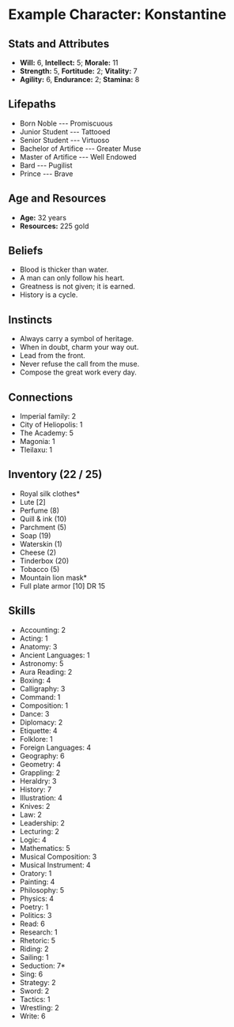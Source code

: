 # Example Character: Konstantine

## Stats and Attributes
- **Will:** 6, **Intellect:** 5; **Morale:** 11
- **Strength:** 5, **Fortitude:** 2; **Vitality:** 7
- **Agility:** 6, **Endurance:** 2; **Stamina:** 8

## Lifepaths
- Born Noble --- Promiscuous
- Junior Student --- Tattooed
- Senior Student --- Virtuoso
- Bachelor of Artifice --- Greater Muse
- Master of Artifice --- Well Endowed
- Bard --- Pugilist
- Prince --- Brave

## Age and Resources
- **Age:** 32 years
- **Resources:** 225 gold

## Beliefs
- Blood is thicker than water.
- A man can only follow his heart.
- Greatness is not given; it is earned.
- History is a cycle.

## Instincts
- Always carry a symbol of heritage.
- When in doubt, charm your way out.
- Lead from the front.
- Never refuse the call from the muse.
- Compose the great work every day.

## Connections
- Imperial family: 2
- City of Heliopolis: 1
- The Academy: 5
- Magonia: 1
- Tleilaxu: 1

## Inventory (22 / 25)
- Royal silk clothes*
- Lute [2]
- Perfume (8)
- Quill & ink (10)
- Parchment (5)
- Soap (19)
- Waterskin (1)
- Cheese (2)
- Tinderbox (20)
- Tobacco (5)
- Mountain lion mask*
- Full plate armor [10] DR 15

## Skills
- Accounting: 2
- Acting: 1
- Anatomy: 3
- Ancient Languages: 1
- Astronomy: 5
- Aura Reading: 2
- Boxing: 4
- Calligraphy: 3
- Command: 1
- Composition: 1
- Dance: 3
- Diplomacy: 2
- Etiquette: 4
- Folklore: 1
- Foreign Languages: 4
- Geography: 6
- Geometry: 4
- Grappling: 2
- Heraldry: 3
- History: 7
- Illustration: 4
- Knives: 2
- Law: 2
- Leadership: 2
- Lecturing: 2
- Logic: 4
- Mathematics: 5
- Musical Composition: 3
- Musical Instrument: 4
- Oratory: 1
- Painting: 4
- Philosophy: 5
- Physics: 4
- Poetry: 1
- Politics: 3
- Read: 6
- Research: 1
- Rhetoric: 5
- Riding: 2
- Sailing: 1
- Seduction: 7*
- Sing: 6
- Strategy: 2
- Sword: 2
- Tactics: 1
- Wrestling: 2
- Write: 6
